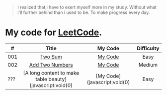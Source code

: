 > I realized that,i have to exert myself more in my study.
Without what i'll further behind than i used to be.
To make progress every day.


# My code for [LeetCode](https://leetcode.com/problemset/algorithms/).

| # | Title | My Code | Difficulty |
|---|:---:|:---:|:---:|
| 001 | [Two Sum](https://leetcode.com/problems/two-sum/) | [My Code](https://github.com/shalldie/LeetCode/blob/master/mycode/001%20Two%20Sum/twosum.js) | Easy |
| 002 | [Add Two Numbers](https://leetcode.com/problems/add-two-numbers/) | [My Code](mycode/01%20Two%20Sum/twosum.js) | Medium |
| ??? | [A long content to make table beauty](javascript:void(0) | [My Code](javascript:void(0) | Easy |
